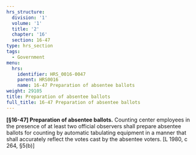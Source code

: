 ```yaml
---
hrs_structure:
  division: '1'
  volume: '1'
  title: '2'
  chapter: '16'
  section: 16-47
type: hrs_section
tags:
  - Government
menu:
  hrs:
    identifier: HRS_0016-0047
    parent: HRS0016
    name: 16-47 Preparation of absentee ballots
weight: 29105
title: Preparation of absentee ballots
full_title: 16-47 Preparation of absentee ballots
---
```

**[§16-47] Preparation of absentee ballots.** Counting center employees in the presence of at least two official observers shall prepare absentee ballots for counting by automatic tabulating equipment in a manner that shall accurately reflect the votes cast by the absentee voters. [L 1980, c 264, §5(b)]